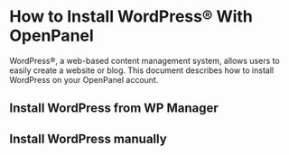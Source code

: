 # How to Install WordPress® With OpenPanel

WordPress®, a web-based content management system, allows users to easily create a website or blog. This document describes how to install WordPress on your OpenPanel account.

## Install WordPress from WP Manager

## Install WordPress manually
